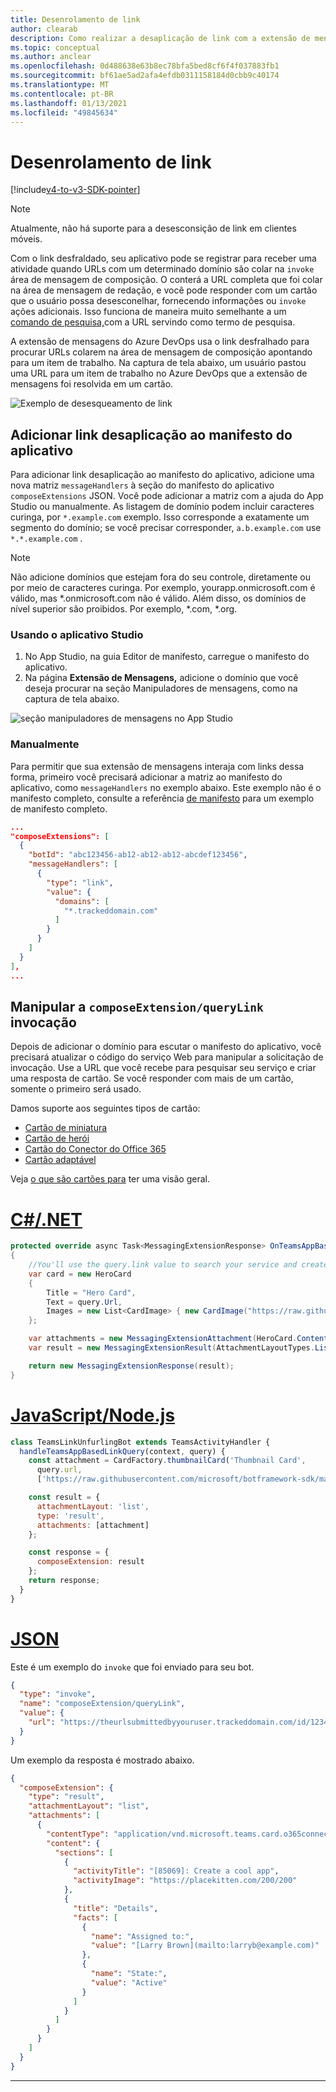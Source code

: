 ```yaml
---
title: Desenrolamento de link
author: clearab
description: Como realizar a desaplicação de link com a extensão de mensagens em um aplicativo do Microsoft Teams.
ms.topic: conceptual
ms.author: anclear
ms.openlocfilehash: 0d488638e63b8ec78bfa5bed8cf6f4f037883fb1
ms.sourcegitcommit: bf61ae5ad2afa4efdb0311158184d0cbb9c40174
ms.translationtype: MT
ms.contentlocale: pt-BR
ms.lasthandoff: 01/13/2021
ms.locfileid: "49845634"
---
```

# <a name="link-unfurling"></a>Desenrolamento de link

[!include[v4-to-v3-SDK-pointer](~/includes/v4-to-v3-pointer-me.md)]

> [!NOTE]
> Atualmente, não há suporte para a desesconsição de link em clientes móveis.

Com o link desfraldado, seu aplicativo pode se registrar para receber uma atividade quando URLs com um determinado domínio são colar na `invoke` área de mensagem de composição. O conterá a URL completa que foi colar na área de mensagem de redação, e você pode responder com um cartão que o usuário possa desesconelhar, fornecendo informações ou `invoke` ações adicionais.  Isso funciona de maneira muito semelhante a um [comando de pesquisa,](~/messaging-extensions/how-to/search-commands/define-search-command.md)com a URL servindo como termo de pesquisa.

A extensão de mensagens do Azure DevOps usa o link desfralhado para procurar URLs colarem na área de mensagem de composição apontando para um item de trabalho. Na captura de tela abaixo, um usuário pastou uma URL para um item de trabalho no Azure DevOps que a extensão de mensagens foi resolvida em um cartão.

![Exemplo de desesqueamento de link](~/assets/images/compose-extensions/messagingextensions_linkunfurling.png)

## <a name="add-link-unfurling-to-your-app-manifest"></a>Adicionar link desaplicação ao manifesto do aplicativo

 Para adicionar link desaplicação ao manifesto do aplicativo, adicione uma nova matriz `messageHandlers` à seção do manifesto do aplicativo `composeExtensions` JSON. Você pode adicionar a matriz com a ajuda do App Studio ou manualmente. As listagem de domínio podem incluir caracteres curinga, por `*.example.com` exemplo. Isso corresponde a exatamente um segmento do domínio; se você precisar corresponder, `a.b.example.com` use `*.*.example.com` .

> [!NOTE]
> Não adicione domínios que estejam fora do seu controle, diretamente ou por meio de caracteres curinga. Por exemplo, yourapp.onmicrosoft.com é válido, mas *.onmicrosoft.com não é válido. Além disso, os domínios de nível superior são proibidos. Por exemplo, *.com, *.org.

### <a name="using-app-studio"></a>Usando o aplicativo Studio

1. No App Studio, na guia Editor de manifesto, carregue o manifesto do aplicativo.
1. Na página **Extensão de Mensagens,** adicione o domínio  que você deseja procurar na seção Manipuladores de mensagens, como na captura de tela abaixo.

![seção manipuladores de mensagens no App Studio](~/assets/images/link-unfurling.png)

### <a name="manually"></a>Manualmente

Para permitir que sua extensão de mensagens interaja com links dessa forma, primeiro você precisará adicionar a matriz ao manifesto do aplicativo, como `messageHandlers` no exemplo abaixo. Este exemplo não é o manifesto completo, consulte a referência [de manifesto](~/resources/schema/manifest-schema.md) para um exemplo de manifesto completo.

```json
...
"composeExtensions": [
  {
    "botId": "abc123456-ab12-ab12-ab12-abcdef123456",
    "messageHandlers": [
      {
        "type": "link",
        "value": {
          "domains": [
            "*.trackeddomain.com"
          ]
        }
      }
    ]
  }
],
...
```

## <a name="handle-the-composeextensionquerylink-invoke"></a>Manipular a `composeExtension/queryLink` invocação

Depois de adicionar o domínio para escutar o manifesto do aplicativo, você precisará atualizar o código do serviço Web para manipular a solicitação de invocação. Use a URL que você recebe para pesquisar seu serviço e criar uma resposta de cartão. Se você responder com mais de um cartão, somente o primeiro será usado.

Damos suporte aos seguintes tipos de cartão:

* [Cartão de miniatura](~/task-modules-and-cards/cards/cards-reference.md#thumbnail-card)
* [Cartão de herói](~/task-modules-and-cards/cards/cards-reference.md#hero-card)
* [Cartão do Conector do Office 365](~/task-modules-and-cards/cards/cards-reference.md#office-365-connector-card)
* [Cartão adaptável](~/task-modules-and-cards/cards/cards-reference.md#adaptive-card)

Veja [o que são cartões para](~/task-modules-and-cards/what-are-cards.md) ter uma visão geral.

# <a name="cnet"></a>[C#/.NET](#tab/dotnet)

```csharp
protected override async Task<MessagingExtensionResponse> OnTeamsAppBasedLinkQueryAsync(ITurnContext<IInvokeActivity> turnContext, AppBasedLinkQuery query, CancellationToken cancellationToken)
{
    //You'll use the query.link value to search your service and create a card response
    var card = new HeroCard
    {
        Title = "Hero Card",
        Text = query.Url,
        Images = new List<CardImage> { new CardImage("https://raw.githubusercontent.com/microsoft/botframework-sdk/master/icon.png") },
    };

    var attachments = new MessagingExtensionAttachment(HeroCard.ContentType, null, card);
    var result = new MessagingExtensionResult(AttachmentLayoutTypes.List, "result", new[] { attachments }, null, "test unfurl");

    return new MessagingExtensionResponse(result);
}
```

# <a name="javascriptnodejs"></a>[JavaScript/Node.js](#tab/javascript)

```javascript
class TeamsLinkUnfurlingBot extends TeamsActivityHandler {
  handleTeamsAppBasedLinkQuery(context, query) {
    const attachment = CardFactory.thumbnailCard('Thumbnail Card',
      query.url,
      ['https://raw.githubusercontent.com/microsoft/botframework-sdk/master/icon.png']);

    const result = {
      attachmentLayout: 'list',
      type: 'result',
      attachments: [attachment]
    };

    const response = {
      composeExtension: result
    };
    return response;
  }
}
```

# <a name="json"></a>[JSON](#tab/json)

Este é um exemplo do `invoke` que foi enviado para seu bot.

```json
{
  "type": "invoke",
  "name": "composeExtension/queryLink",
  "value": {
    "url": "https://theurlsubmittedbyyouruser.trackeddomain.com/id/1234"
  }
}
```

Um exemplo da resposta é mostrado abaixo.

```json
{
  "composeExtension": {
    "type": "result",
    "attachmentLayout": "list",
    "attachments": [
      {
        "contentType": "application/vnd.microsoft.teams.card.o365connector",
        "content": {
          "sections": [
            {
              "activityTitle": "[85069]: Create a cool app",
              "activityImage": "https://placekitten.com/200/200"
            },
            {
              "title": "Details",
              "facts": [
                {
                  "name": "Assigned to:",
                  "value": "[Larry Brown](mailto:larryb@example.com)"
                },
                {
                  "name": "State:",
                  "value": "Active"
                }
              ]
            }
          ]
        }
      }
    ]
  }
}
```

* * *
